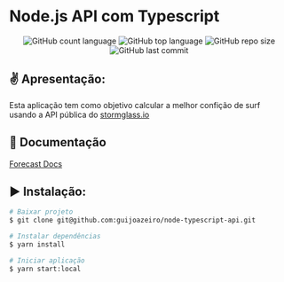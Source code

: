 # Node.js API com Typescript

<p align="center">
  <img alt="GitHub count language" src="https://img.shields.io/github/languages/count/guijoazeiro/node-typescript-api">
  <img alt="GitHub top language" src="https://img.shields.io/github/languages/top/guijoazeiro/node-typescript-api">
  <img alt="GitHub repo size" src="https://img.shields.io/github/repo-size/guijoazeiro/node-typescript-api">
  <img alt="GitHub last commit" src="https://img.shields.io/github/last-commit/guijoazeiro/node-typescript-api">
</p>

## ✌ Apresentação:

Esta aplicação tem como objetivo calcular a melhor confição de surf usando a API pública do [stormglass.io](https://stormglass.io/)

## 📝 Documentação

[Forecast Docs](https://forecast-api1.herokuapp.com/)

## ▶ Instalação:

```bash
# Baixar projeto
$ git clone git@github.com:guijoazeiro/node-typescript-api.git

# Instalar dependências
$ yarn install 

# Iniciar aplicação
$ yarn start:local
```